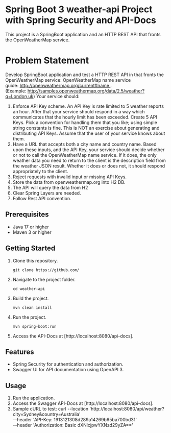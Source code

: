 # Spring Boot 3 weather-api Project with Spring Security and API-Docs

This project is a SpringBoot application and an HTTP REST API that fronts the
OpenWeatherMap service.

# Problem Statement
Develop SpringBoot application and test a HTTP REST API in that fronts the
OpenWeatherMap service: OpenWeatherMap name service
guide: http://openweathermap.org/current#name .
(Example: http://samples.openweathermap.org/data/2.5/weather?q=London,uk)
Your service should:
1. Enforce API Key scheme. An API Key is rate limited to 5 weather reports an hour.
   After that your service should respond in a way which communicates that the
   hourly limit has been exceeded. Create 5 API Keys. Pick a convention for handling
   them that you like; using simple string constants is fine. This is NOT an exercise
   about generating and distributing API Keys. Assume that the user of your service
   knows about them.
2. Have a URL that accepts both a city name and country name. Based upon these
   inputs, and the API Key, your service should decide whether or not to call the
   OpenWeatherMap name service. If it does, the only weather data you need to
   return to the client is the description field from the weather JSON result.
   Whether it does or does not, it should respond appropriately to the client.
3. Reject requests with invalid input or missing API Keys.
4. Store the data from openweathermap.org into H2 DB.
5. The API will query the data from H2
6. Clear Spring Layers are needed.
7. Follow Rest API convention.

## Prerequisites

- Java 17 or higher
- Maven 3 or higher

## Getting Started

1. Clone this repository.
   ```
   git clone https://github.com/
   ```

2. Navigate to the project folder.
    ```
   cd weather-api
   ```

3. Build the project.
    ```
   mvn clean install
   ```

4. Run the project.
    ```
   mvn spring-boot:run
   ```

5. Access the API-Docs at [http://localhost:8080/api-docs].

## Features

- Spring Security for authentication and authorization.
- Swagger UI for API documentation using OpenAPI 3.

## Usage

1. Run the application.
2. Access the Swagger API-Docs at [http://localhost:8080/api-docs].
3. Sample cURL to test:
   curl --location 'http://localhost:8080/api/weather?city=Sydney&country=Australia' \
   --header 'API-Key: 1913121308d289a14269b65ba700bd31' \
   --header 'Authorization: Basic dXNlcjpwYXNzd29yZA=='
